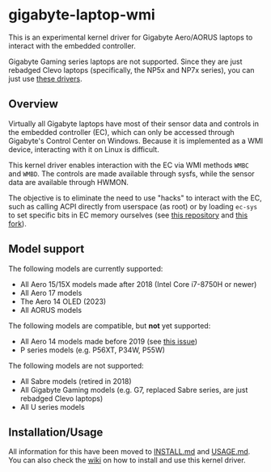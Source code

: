 # gigabyte-laptop-wmi

This is an experimental kernel driver for Gigabyte Aero/AORUS laptops to
interact with the embedded controller.

Gigabyte Gaming series laptops are not supported. Since they are just rebadged
Clevo laptops (specifically, the NP5x and NP7x series), you can just use
[these drivers](https://github.com/wessel-novacustom/clevo-keyboard/tree/master).

## Overview

Virtually all Gigabyte laptops have most of their sensor data and controls in
the embedded controller (EC), which can only be accessed through Gigabyte's
Control Center on Windows. Because it is implemented as a WMI device,
interacting with it on Linux is difficult.

This kernel driver enables interaction with the EC via WMI methods `WMBC` and `WMBD`. The controls are made available through sysfs, while the sensor data
are available through HWMON.

The objective is to eliminate the need to use "hacks" to interact with the EC,
such as calling ACPI directly from userspace (as root) or by loading `ec-sys`
to set specific bits in EC memory ourselves (see [this repository](https://github.com/jertel/p37-ec) and [this fork](https://github.com/christiansteinert/p37-ec-aero-14)).

## Model support

The following models are currently supported:
- All Aero 15/15X models made after 2018 (Intel Core i7-8750H or newer)
- All Aero 17 models
- The Aero 14 OLED (2023)
- All AORUS models

The following models are compatible, but **not** yet supported:
- All Aero 14 models made before 2019 (see [this issue](https://github.com/tangalbert919/gigabyte-laptop-wmi/issues/7))
- P series models (e.g. P56XT, P34W, P55W)

The following models are not supported:
- All Sabre models (retired in 2018)
- All Gigabyte Gaming models (e.g. G7, replaced Sabre series, are just rebadged
Clevo laptops)
- All U series models

## Installation/Usage

All information for this have been moved to [INSTALL.md](INSTALL.md) and [USAGE.md](USAGE.md). You can also check the [wiki](https://github.com/tangalbert919/gigabyte-laptop-wmi/wiki) on how to install and use this kernel driver.
